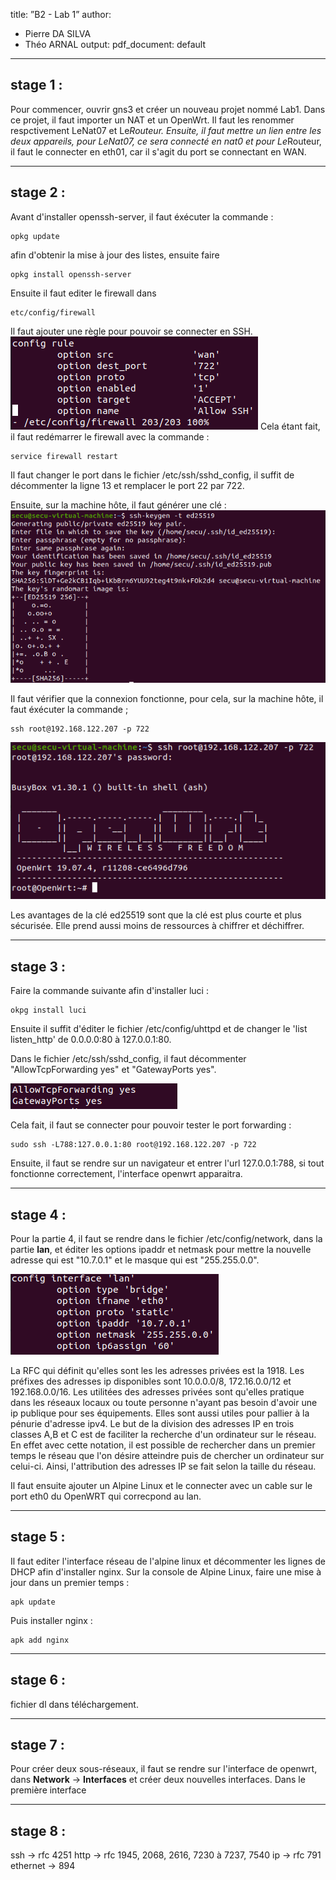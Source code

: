 title: ”B2 - Lab 1”
author:
- Pierre DA SILVA
- Théo ARNAL
output:
pdf_document: default

---
## stage 1 :

Pour commencer, ouvrir gns3 et créer un nouveau projet nommé Lab1. Dans ce projet, il faut importer un NAT et un OpenWrt. Il faut les renommer respctivement LeNat07 et Le*Routeur.
Ensuite, il faut mettre un lien entre les deux appareils, pour LeNat07, ce sera connecté en nat0 et pour Le*Routeur, il faut le connecter en eth01, car il s'agit du port se connectant en WAN.

---
## stage 2 :

Avant d'installer openssh-server, il faut éxécuter la commande : 
```
opkg update
```
afin d'obtenir la mise à jour des listes, ensuite faire
```
opkg install openssh-server
```
Ensuite il faut editer le firewall dans
```
etc/config/firewall
```
Il faut ajouter une règle pour pouvoir se connecter en SSH.<br>
![Firewall](images/firewall.png)
Cela étant fait, il faut redémarrer le firewall avec la commande :
```
service firewall restart
```

Il faut changer le port dans le fichier /etc/ssh/sshd_config, il suffit de décommenter la ligne 13 et remplacer le port 22 par 722.

Ensuite, sur la machine hôte, il faut générer une clé :<br>
![Clé](images/keygen.png)

Il faut vérifier que la connexion fonctionne, pour cela, sur la machine hôte, il faut éxécuter la commande ;
```
ssh root@192.168.122.207 -p 722
```
![SSH](images/ssh.png)


Les avantages de la clé ed25519 sont que la clé est plus courte et plus sécurisée. Elle prend aussi moins de ressources à chiffrer et déchiffrer.

___
## stage 3 :

Faire la commande suivante afin d'installer luci :
```
okpg install luci
```

Ensuite il suffit d'éditer le fichier /etc/config/uhttpd et de changer le 'list listen_http' de 0.0.0.0:80 à 127.0.0.1:80.

Dans le fichier /etc/ssh/sshd_config, il faut décommenter "AllowTcpForwarding yes" et "GatewayPorts yes".

![FORWARD](images/forward.png)

Cela fait, il faut se connecter pour pouvoir tester le port forwarding :
```
sudo ssh -L788:127.0.0.1:80 root@192.168.122.207 -p 722
```

Ensuite, il faut se rendre sur un navigateur et entrer l'url 127.0.0.1:788, si tout fonctionne correctement, l'interface openwrt apparaitra.

___
## stage 4 :

Pour la partie 4, il faut se rendre dans le fichier /etc/config/network, dans la partie **lan**, et éditer les options ipaddr et netmask pour mettre la nouvelle adresse qui est "10.7.0.1" et le masque qui est "255.255.0.0".

![LAN](images/lan.png)

La RFC qui définit qu'elles sont les les adresses privées est la 1918.
Les préfixes des adresses ip disponibles sont 10.0.0.0/8, 172.16.0.0/12 et 192.168.0.0/16.
Les utilitées des adresses privées sont qu'elles pratique dans les réseaux locaux ou toute personne n'ayant pas besoin d'avoir une ip publique pour ses équipements. Elles sont aussi utiles pour pallier à la pénurie d'adresse ipv4. Le but de la division des adresses IP en trois classes A,B et C est de faciliter la recherche d'un ordinateur sur le réseau. En effet avec cette notation, il est possible de rechercher dans un premier temps le réseau que l'on désire atteindre puis de chercher un ordinateur sur celui-ci. Ainsi, l'attribution des adresses IP se fait selon la taille du réseau.

Il faut ensuite ajouter un Alpine Linux et le connecter avec un cable sur le port eth0 du OpenWRT qui correcpond au lan.

___
## stage 5 :

Il faut editer l'interface réseau de l'alpine linux et décommenter les lignes de DHCP afin d'installer nginx.
Sur la console de Alpine Linux, faire une mise à jour dans un premier temps :
```
apk update
```
Puis installer nginx :
```
apk add nginx
```

___
## stage 6 :

fichier dl dans téléchargement.

___
## stage 7 :

Pour créer deux sous-réseaux, il faut se rendre sur l'interface de openwrt, dans **Network** -> **Interfaces** et créer deux nouvelles interfaces. Dans le première interface



___
## stage 8 :

ssh -> rfc 4251
http -> rfc 1945, 2068, 2616, 7230 à 7237, 7540
ip -> rfc 791
ethernet -> 894
